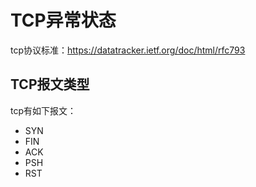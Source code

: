 # TCP异常状态

tcp协议标准：https://datatracker.ietf.org/doc/html/rfc793

## TCP报文类型

tcp有如下报文：
- SYN
- FIN
- ACK
- PSH
- RST

## 